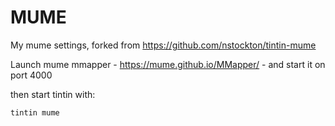 # MUME
My mume settings, forked from https://github.com/nstockton/tintin-mume

Launch mume mmapper - https://mume.github.io/MMapper/ - and start it on port 4000

then start tintin with:
```
tintin mume
```
